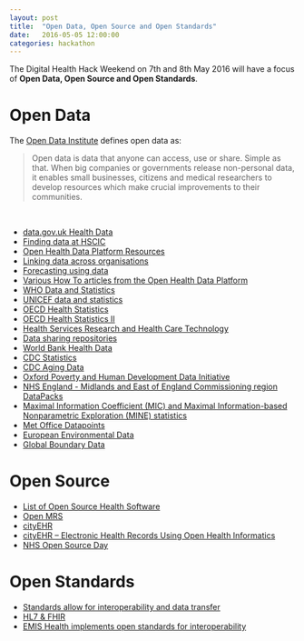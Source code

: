 ```yaml
---
layout: post
title:  "Open Data, Open Source and Open Standards"
date:   2016-05-05 12:00:00
categories: hackathon
---
```


The Digital Health Hack Weekend on 7th and 8th May 2016 will have a focus of **Open Data, Open Source and Open Standards**.  

<h1 class="page-heading">Open Data</h1>

The <a href="https://theodi.org/what-is-open-data">Open Data Institute</a> defines open data as:

> Open data is data that anyone can access, use or share. Simple as that. When big companies or governments release non-personal data, it enables small businesses, citizens and medical researchers to develop resources which make crucial improvements to their communities.


<br>

- [data.gov.uk Health Data](https://data.gov.uk/data/search?theme-primary=Health&core_dataset=true&api=true&unpublished=false)
- [Finding data at HSCIC](http://www.cde.org.uk/howto/hscic-data/)
- [Open Health Data Platform Resources](http://www.cde.org.uk/resources/resources.html)
- [Linking data across organisations](http://www.cde.org.uk/howto/cross-org-joins/)
- [Forecasting using data](http://www.cde.org.uk/howto/forecasting/)
- [Various How To articles from the Open Health Data Platform](http://www.cde.org.uk/howto/)
- [WHO Data and Statistics](http://www.who.int/research/en/)
- [UNICEF data and statistics](http://data.unicef.org/)
- [OECD Health Statistics](http://www.oecd-ilibrary.org/social-issues-migration-health/data/oecd-health-statistics_health-data-en)
- [OECD Health Statistics II](http://stats.oecd.org/index.aspx?DataSetCode=HEALTH_STAT)
- [Health Services Research and Health Care Technology](http://www.nlm.nih.gov/hsrinfo/datasites.html)
- [Data sharing repositories](http://www.nlm.nih.gov/NIHbmic/nih_data_sharing_repositories.html)
- [World Bank Health Data](http://data.worldbank.org/topic/health)
- [CDC Statistics](http://www.cdc.gov/datastatistics/)
- [CDC Aging Data](http://www.cdc.gov/aging/data/)
- [Oxford Poverty and Human Development Data Initiative](http://www.ophi.org.uk/multidimensional-poverty-index/mpi-2014/mpi-data/)
- [NHS England - Midlands and East of England Commissioning region DataPacks](http://www.england.nhs.uk/resources/resources-for-ccgs/comm-for-value/mids-eoe/)
- [Maximal Information Coefficient (MIC) and Maximal Information-based Nonparametric Exploration (MINE) statistics](http://www.exploredata.net/Downloads)
- [Met Office Datapoints](http://www.metoffice.gov.uk/datapoint)
- [European Environmental Data](http://www.eea.europa.eu/data-and-maps/data#c11=&c17=&c5=all&c0=5&b_start=0)
- [Global Boundary Data](http://www.naturalearthdata.com/downloads/)

<h1 class="page-heading">Open Source</h1>

- [List of Open Source Health Software](https://en.wikipedia.org/wiki/List_of_open-source_health_software)
- [Open MRS](http://openmrs.org/)
- [cityEHR](https://sourceforge.net/projects/cityehr/)
- [cityEHR – Electronic Health Records Using Open Health Informatics](http://openhealthinformatics.org/wp-content/uploads/2014/11/2014-11-26-Basic-cityEHR.pdf)
- [NHS Open Source Day](http://openhealthinformatics.org/2014/11/nhs-open-source-day/)

<h1 class="page-heading">Open Standards</h1>

- [Standards allow for interoperability and data transfer](http://openhealthinformatics.org/standards/)
- [HL7 & FHIR](http://www.hl7.org/implement/standards/product_brief.cfm?product_id=343)
- [EMIS Health implements open standards for interoperability](https://www.emishealth.com/news-events/news/emis-health-implements-open-standards-for-interoperability/)
